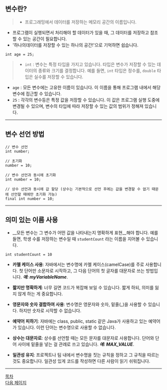 ## 변수란?
>- 프로그래밍에서 데이터를 저장하는 메모리 공간의 이름입니다.
- 프로그램이 실행되면서 처리해야 할 데이터가 있을 때, 그 데이터를 저장하고 참조할 수 있는 공간이 필요합니다.
- '하나의데이터를 저장할 수 있는 하나의 공간!'으로 기억하면 쉽습니다.

```
int age = 25;
```
>- `int` : 변수는 특정 타입을 가지고 있습니다. 타입은 변수가 저장할 수 있는 데이터의 종류와 크기를 결정합니다. 예를 들면, `int` 타입은 정수를, `double` 타입은 실수를 저장할 수 있습니다.
- `age` : 모든 변수에는 고유한 이름이 있습니다. 이 이름을 통해 프로그램 내에서 해당 변수에 접근할 수 있습니다.
- `25` : 각각의 변수등은 특정 값을 저장할 수 있습니다. 이 값은 프로그램 실행 도중에 변경될 수 있으며, 변수의 타입에 따라 저장할 수 있는 값의 범위가 정해져 있습니다.


---

## 변수 선언 방법

```
// 변수 선언
int number;

// 초기화
number = 10;
```

```
// 변수 선언과 동시에 초기화
int number = 10;
```

```
// 상수 선언과 동시에 값 할당 (상수는 기본적으로 선언 후에는 값을 변경할 수 없기 때문에 선언할 때에만 초기화 가능)
final int number = 10;
```


---

## 의미 있는 이름 사용
- __모든 변수는 그 변수가 어떤 값을 나타내는지 명확하게 표현__해야 합니다. 예를 들면, 학생 수를 저장하는 변수일 때 `studentCount` 라는 이름을 지어볼 수 있습니다.

```
int studentCount = 10
```

- __카멜 케이스 사용__: 자바에서는 변수명에 카멜 케이스(camelCase)를 주로 사용합니다. 첫 단어만 소문자로 시작하고, 그 다음 단어의 첫 글자를 대문자로 쓰는 방법입니다. ___예: myVariableName___.

- __짧지만 명확하게__: 너무 길면 코드가 복잡해 보일 수 있습니다. 짧게 하되, 의미를 잃지 않게 하는 게 중요합니다.

- __영문자와 숫자 결합하여 사용__: 변수명은 영문자와 숫자, 밑줄(_)을 사용할 수 있습니다. 하지만 숫자로 시작할 수 없습니다.

- __예약어 피하기__: 자바에는 class, public, static 같은 Java가 사용하고 있는 예약어가 있습니다. 이런 단어는 변수명으로 사용할 수 없습니다.

- __상수는 대문자로__: 상수를 선언할 때는 모든 문자를 대문자로 사용합니다. 단어와 단어 사이에 밑줄을 넣는 걸 관례로 쓰고 있습니다. ___예: MAX_VALUE___.

- __일관성 유지__: 프로젝트나 팀 내에서 변수명을 짓는 규칙을 정하고 그 규칙을 따르는 것도 중요합니다. 일관성 있게 코드를 작성하면 다른 사람이 읽기 쉬워집니다.

---
<!--목차 & 다음으로 페이지 이동-->
[목차](https://github.com/Devcurve/Java/blob/main/README.md)<br>
[다음 페이지](https://github.com/Devcurve/Java/blob/main/operator.md)

